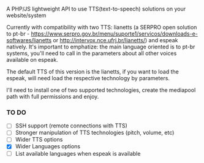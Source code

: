 A PHP/JS lightweight API to use TTS(text-to-speech) solutions on your website/system

Currently with compatibility with two TTS: lianetts (a SERPRO open solution to pt-br - https://www.serpro.gov.br/menu/suporte1/servicos/downloads-e-softwares/lianetts
or http://intervox.nce.ufrj.br/lianetts/) and espeak natively. It's important to emphatize: the main language oriented is to pt-br systems,
you'll need to call in the parameters about all other voices available on espeak.

The default TTS of this version is the lianetts, if you want to load the espeak, will need load the respective technology by parameters.

I'll need to install one of two supported technologies, create the mediapool path with full permissions and enjoy.
### TO DO
- [ ] SSH support (remote connections with TTS)
- [ ] Stronger manipulation of TTS technologies (pitch, volume, etc)
- [ ] Wider TTS options
- [X] Wider Languages options
- [ ] List available languages when espeak is available
